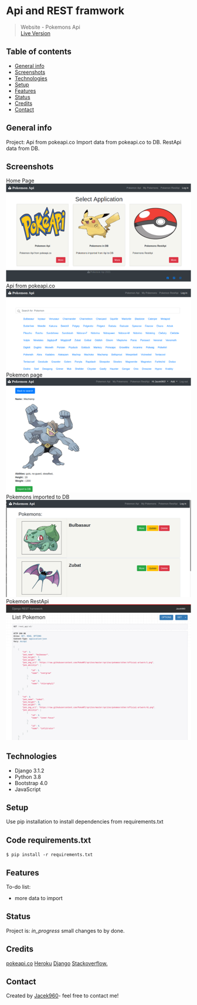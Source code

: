 # Api and REST framwork
> Website - Pokemons Api    
> [Live Version](https://gentle-coast-02039.herokuapp.com/)

## Table of contents
* [General info](#general-info)
* [Screenshots](#screenshots)
* [Technologies](#technologies)
* [Setup](#setup)
* [Features](#features)
* [Status](#status)
* [Credits](#credits)
* [Contact](#contact)

## General info
Project: 
Api from pokeapi.co 
Import data from pokeapi.co to DB.
RestApi data from DB.

## Screenshots
Home Page
![Home page](img/pok-home-page.png)
Api from pokeapi.co 
![Api from pokeapi.co ](img/pok-api_from.png)
Pokemon page
![Pokemon Page](img/pok_page.png)
Pokemons imported to DB
![Imported](img/pok-imported.png)
Pokemon RestApi
![RestApi](img/pok-rest.png)


## Technologies
* Django 3.1.2
* Python 3.8
* Bootstrap 4.0
* JavaScript


## Setup
Use pip installation to install dependencies from requirements.txt
## Code requirements.txt

`$ pip install -r requirements.txt`

## Features
To-do list:
* more data to import



## Status
Project is: _in_progress_ small changes to by done. 

## Credits
[pokeapi.co](https://pokeapi.co/)
[Heroku](https://dashboard.heroku.com/)
[Django](https://www.djangoproject.com/)
[Stackoverflow.](https://stackoverflow.com/)


## Contact
Created by [Jacek960](mailto:j.kuciel@outlook.com)- feel free to contact me!


